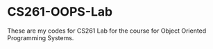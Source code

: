# CS261-OOPS-Lab
These are my codes for CS261 Lab for the course for Object Oriented Programming Systems.
